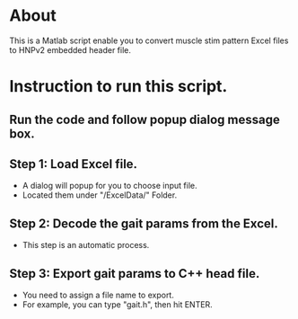 # About

This is a Matlab script enable you to convert muscle stim pattern Excel files to HNPv2 embedded header file.

# Instruction to run this script.

## Run the code and follow popup dialog message box.

## Step 1: Load Excel file.
 * A dialog will popup for you to choose input file.
 * Located them under "/ExcelData/" Folder.

## Step 2: Decode the gait params from the Excel.
 * This step is an automatic process.

## Step 3: Export gait params to C++ head file.
 * You need to assign a file name to export.
 * For example, you can type "gait.h", then hit ENTER.